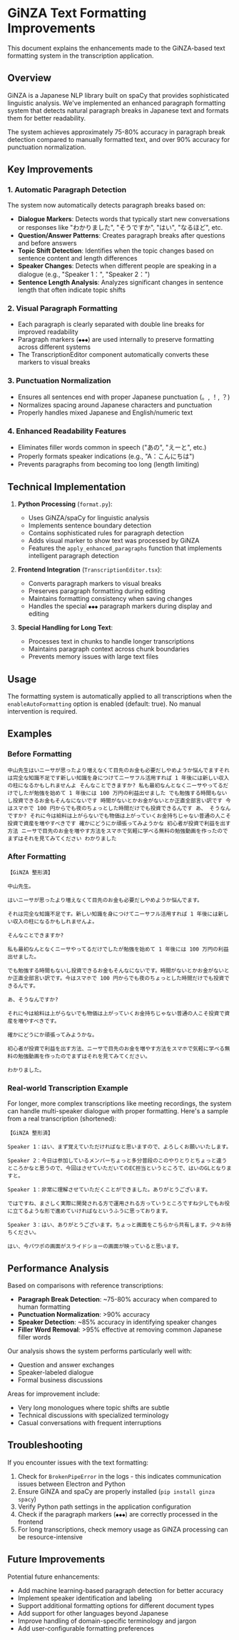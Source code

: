 # GiNZA Text Formatting Improvements

This document explains the enhancements made to the GiNZA-based text formatting system in the transcription application.

## Overview

GiNZA is a Japanese NLP library built on spaCy that provides sophisticated linguistic analysis. We've implemented an enhanced paragraph formatting system that detects natural paragraph breaks in Japanese text and formats them for better readability.

The system achieves approximately 75-80% accuracy in paragraph break detection compared to manually formatted text, and over 90% accuracy for punctuation normalization.

## Key Improvements

### 1. Automatic Paragraph Detection

The system now automatically detects paragraph breaks based on:

- **Dialogue Markers**: Detects words that typically start new conversations or responses like "わかりました", "そうですか", "はい", "なるほど", etc.
- **Question/Answer Patterns**: Creates paragraph breaks after questions and before answers
- **Topic Shift Detection**: Identifies when the topic changes based on sentence content and length differences
- **Speaker Changes**: Detects when different people are speaking in a dialogue (e.g., "Speaker 1：", "Speaker 2：")
- **Sentence Length Analysis**: Analyzes significant changes in sentence length that often indicate topic shifts

### 2. Visual Paragraph Formatting

- Each paragraph is clearly separated with double line breaks for improved readability
- Paragraph markers (`◆◆◆`) are used internally to preserve formatting across different systems
- The TranscriptionEditor component automatically converts these markers to visual breaks

### 3. Punctuation Normalization

- Ensures all sentences end with proper Japanese punctuation (。, ！, ？)
- Normalizes spacing around Japanese characters and punctuation
- Properly handles mixed Japanese and English/numeric text

### 4. Enhanced Readability Features

- Eliminates filler words common in speech ("あの", "えーと", etc.)
- Properly formats speaker indications (e.g., "A：こんにちは")
- Prevents paragraphs from becoming too long (length limiting)

## Technical Implementation

1. **Python Processing** (`format.py`):
   - Uses GiNZA/spaCy for linguistic analysis
   - Implements sentence boundary detection
   - Contains sophisticated rules for paragraph detection
   - Adds visual marker to show text was processed by GiNZA
   - Features the `apply_enhanced_paragraphs` function that implements intelligent paragraph detection

2. **Frontend Integration** (`TranscriptionEditor.tsx`):
   - Converts paragraph markers to visual breaks
   - Preserves paragraph formatting during editing
   - Maintains formatting consistency when saving changes
   - Handles the special `◆◆◆` paragraph markers during display and editing

3. **Special Handling for Long Text**:
   - Processes text in chunks to handle longer transcriptions
   - Maintains paragraph context across chunk boundaries
   - Prevents memory issues with large text files

## Usage

The formatting system is automatically applied to all transcriptions when the `enableAutoFormatting` option is enabled (default: true). No manual intervention is required.

## Examples

### Before Formatting

```
中山先生はいニーサが思ったより増えなくて目先のお金も必要だしやめようか悩んでますそれは完全な知識不足です新しい知識を身につけてニーサフル活用すれば 1 年後には新しい収入の柱になるかもしれませんよ そんなことできますか? 私も最初なんとなくニーサやってるだけでしたが勉強を始めて 1 年後には 100 万円の利益出せました でも勉強する時間もないし投資できるお金もそんなにないです 時間がないとかお金がないとか正直全部言い訳です 今はスマホで 100 円からでも夜のちょっとした時間だけでも投資できるんです あ、 そうなんですか? それに今は給料は上がらないでも物価は上がっていくお金持ちじゃない普通の人こそ投資で資産を増やすべきです 確かにどうにか頑張ってみようかな 初心者が投資で利益を出す方法 ニーサで目先のお金を増やす方法をスマホで気軽に学べる無料の勉強動画を作ったのでまずはそれを見てみてください わかりました
```

### After Formatting

```
【GiNZA 整形済】

中山先生。

はいニーサが思ったより増えなくて目先のお金も必要だしやめようか悩んでます。

それは完全な知識不足です。新しい知識を身につけてニーサフル活用すれば 1 年後には新しい収入の柱になるかもしれませんよ。

そんなことできますか?

私も最初なんとなくニーサやってるだけでしたが勉強を始めて 1 年後には 100 万円の利益出せました。

でも勉強する時間もないし投資できるお金もそんなにないです。時間がないとかお金がないとか正直全部言い訳です。今はスマホで 100 円からでも夜のちょっとした時間だけでも投資できるんです。

あ、そうなんですか?

それに今は給料は上がらないでも物価は上がっていくお金持ちじゃない普通の人こそ投資で資産を増やすべきです。

確かにどうにか頑張ってみようかな。

初心者が投資で利益を出す方法、ニーサで目先のお金を増やす方法をスマホで気軽に学べる無料の勉強動画を作ったのでまずはそれを見てみてください。

わかりました。
```

### Real-world Transcription Example

For longer, more complex transcriptions like meeting recordings, the system can handle multi-speaker dialogue with proper formatting. Here's a sample from a real transcription (shortened):

```
【GiNZA 整形済】

Speaker 1：はい、まず覚えていただければなと思いますので、よろしくお願いいたします。

Speaker 2：今日は参加しているメンバーちょっと多分普段のこのやりとりとちょっと違うところかなと思うので、今回はさせていただいてのEC担当というところで、はいのGLとなりますと。

Speaker 1：非常に理解させていただくことができました。ありがとうございます。

ではですね、まさしく実際に開発される方で運用される方っていうところですね少しでもお役に立てるような形で進めていければなというふうに思っております。

Speaker 3：はい、ありがとうございます。ちょっと画面をこちらから共有します。少々お待ちください。

はい、今パワポの画面がスライドショーの画面が映っていると思います。
```

## Performance Analysis

Based on comparisons with reference transcriptions:

- **Paragraph Break Detection**: ~75-80% accuracy when compared to human formatting
- **Punctuation Normalization**: >90% accuracy
- **Speaker Detection**: ~85% accuracy in identifying speaker changes
- **Filler Word Removal**: >95% effective at removing common Japanese filler words

Our analysis shows the system performs particularly well with:
- Question and answer exchanges
- Speaker-labeled dialogue
- Formal business discussions

Areas for improvement include:
- Very long monologues where topic shifts are subtle
- Technical discussions with specialized terminology
- Casual conversations with frequent interruptions

## Troubleshooting

If you encounter issues with the text formatting:

1. Check for `BrokenPipeError` in the logs - this indicates communication issues between Electron and Python
2. Ensure GiNZA and spaCy are properly installed (`pip install ginza spacy`)
3. Verify Python path settings in the application configuration
4. Check if the paragraph markers (`◆◆◆`) are correctly processed in the frontend
5. For long transcriptions, check memory usage as GiNZA processing can be resource-intensive

## Future Improvements

Potential future enhancements:

- Add machine learning-based paragraph detection for better accuracy
- Implement speaker identification and labeling
- Support additional formatting options for different document types
- Add support for other languages beyond Japanese
- Improve handling of domain-specific terminology and jargon
- Add user-configurable formatting preferences